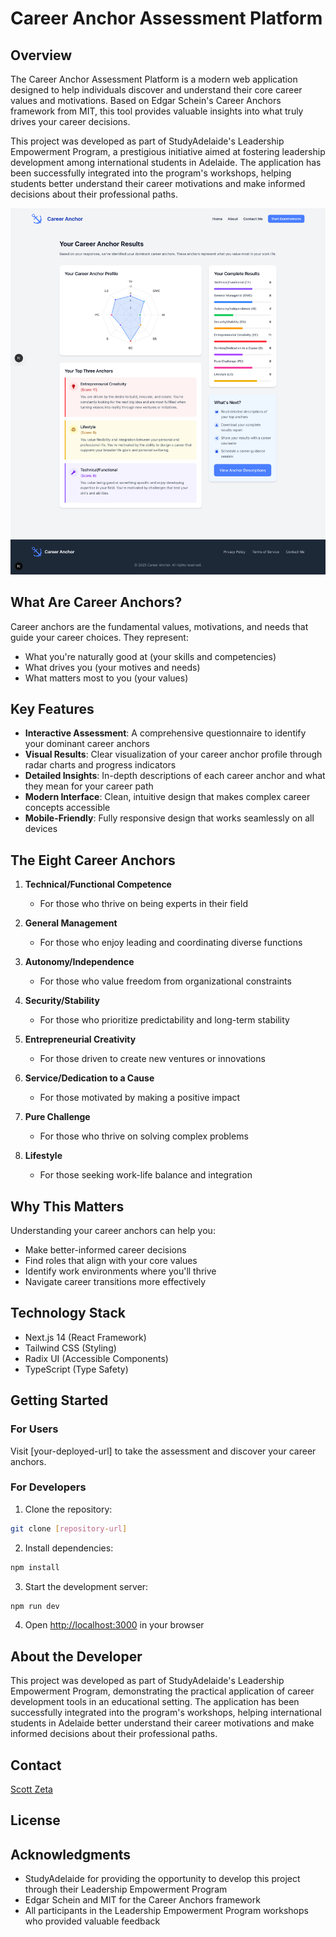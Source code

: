 # Career Anchor Assessment Platform

## Overview

The Career Anchor Assessment Platform is a modern web application designed to help individuals discover and understand their core career values and motivations. Based on Edgar Schein's Career Anchors framework from MIT, this tool provides valuable insights into what truly drives your career decisions.

This project was developed as part of StudyAdelaide's Leadership Empowerment Program, a prestigious initiative aimed at fostering leadership development among international students in Adelaide. The application has been successfully integrated into the program's workshops, helping students better understand their career motivations and make informed decisions about their professional paths.

![Career Anchors Assessment](public/screenshot.png)

## What Are Career Anchors?

Career anchors are the fundamental values, motivations, and needs that guide your career choices. They represent:

- What you're naturally good at (your skills and competencies)
- What drives you (your motives and needs)
- What matters most to you (your values)

## Key Features

- **Interactive Assessment**: A comprehensive questionnaire to identify your dominant career anchors
- **Visual Results**: Clear visualization of your career anchor profile through radar charts and progress indicators
- **Detailed Insights**: In-depth descriptions of each career anchor and what they mean for your career path
- **Modern Interface**: Clean, intuitive design that makes complex career concepts accessible
- **Mobile-Friendly**: Fully responsive design that works seamlessly on all devices

## The Eight Career Anchors

1. **Technical/Functional Competence**

   - For those who thrive on being experts in their field

2. **General Management**

   - For those who enjoy leading and coordinating diverse functions

3. **Autonomy/Independence**

   - For those who value freedom from organizational constraints

4. **Security/Stability**

   - For those who prioritize predictability and long-term stability

5. **Entrepreneurial Creativity**

   - For those driven to create new ventures or innovations

6. **Service/Dedication to a Cause**

   - For those motivated by making a positive impact

7. **Pure Challenge**

   - For those who thrive on solving complex problems

8. **Lifestyle**
   - For those seeking work-life balance and integration

## Why This Matters

Understanding your career anchors can help you:

- Make better-informed career decisions
- Find roles that align with your core values
- Identify work environments where you'll thrive
- Navigate career transitions more effectively

## Technology Stack

- Next.js 14 (React Framework)
- Tailwind CSS (Styling)
- Radix UI (Accessible Components)
- TypeScript (Type Safety)

## Getting Started

### For Users

Visit [your-deployed-url] to take the assessment and discover your career anchors.

### For Developers

1. Clone the repository:

```bash
git clone [repository-url]
```

2. Install dependencies:

```bash
npm install
```

3. Start the development server:

```bash
npm run dev
```

4. Open [http://localhost:3000](http://localhost:3000) in your browser

## About the Developer

This project was developed as part of StudyAdelaide's Leadership Empowerment Program, demonstrating the practical application of career development tools in an educational setting. The application has been successfully integrated into the program's workshops, helping international students in Adelaide better understand their career motivations and make informed decisions about their professional paths.

## Contact

[Scott Zeta](https://www.linkedin.com/in/scott-zeta/)

## License

## Acknowledgments

- StudyAdelaide for providing the opportunity to develop this project through their Leadership Empowerment Program
- Edgar Schein and MIT for the Career Anchors framework
- All participants in the Leadership Empowerment Program workshops who provided valuable feedback
